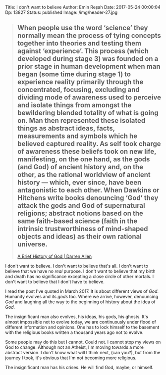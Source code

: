 Title: I don't want to believe
Author: Emin Reşah
Date:  2017-05-24 00:00:04
Dp: 13827
Status: published
Image: /img/header-27.jpg

> When people use the word ‘science’ they normally mean the process of tying
> concepts together into theories and testing them against ‘experience’. This
> process (which developed during stage 3) was founded on a prior stage in human
> development when man began (some time during stage 1) to experience reality
> primarily through the concentrated, focusing, excluding and dividing mode of
> awareness used to perceive and isolate things from amongst the bewildering
> blended totality of what is going on. Man then represented these isolated
> things as abstract ideas, facts, measurements and symbols which he believed
> captured reality. As self took charge of awareness these beliefs took on new
> life, manifesting, on the one hand, as the gods (and God) of ancient history
> and, on the other, as the rational worldview of ancient history — which, ever
> since, have been antagonistic to each other. When Dawkins or Hitchens write
> books denouncing ‘God’ they attack the gods and God of supernatural religions;
> abstract notions based on the same faith-based science (faith in the intrinsic
> trustworthiness of mind-shaped objects and ideas) as their own rational
> universe.
> --
> [ A Brief History of God | Darren Allen ](http://expressiveegg.org/2017/02/25/brief-history-god/)

I don't want to believe. I don't want to believe that's all. I don't want to
believe that we have no *real* purpose. I don't want to believe that my birth
and death has no significance excepting a close circle of other mortals. I don't
want to believe that I don't have to believe. 

I read the post I've quoted in March 2017. It is about different views of *God*.
Humanity evolves and its *gods* too. Where we arrive, however, denouncing *God*
and laughing all the way to the beginning of history about the idea of *God.*

The insignificant man also evolves, his ideas, his gods, his ghosts. It's almost
impossible not to evolve today, we are continuously under flood of different
information and opinions. One has to lock himself to the basement with the
religious books written a thousand years ago not to evolve.

Some people may do this but I cannot. Could not. I cannot stop my views on God
to change. Although not an Atheist, I'm moving towards a more abstract version.
I don't know what will I think next, (can you?), but from the journey I took,
it's obvious that I'm not becoming more religious. 

The insignificant man has his crises. He will find God, maybe, or himself. 

